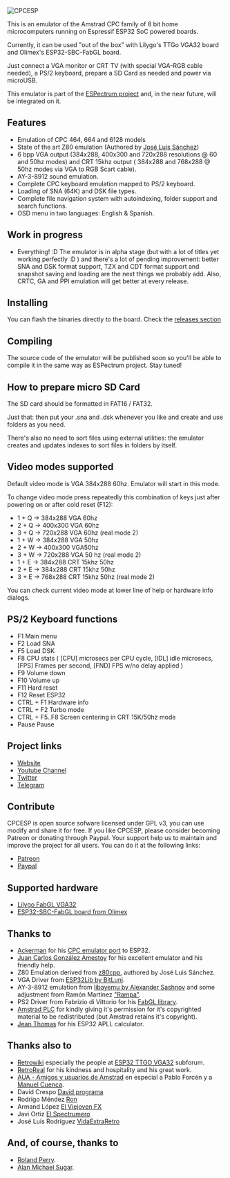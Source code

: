 ![CPCESP](https://zxespectrum.speccy.org/wp-content/uploads/2024/07/CPCESP-final.png)

This is an emulator of the Amstrad CPC family of 8 bit home microcomputers running on Espressif ESP32 SoC powered boards.

Currently, it can be used "out of the box" with Lilygo's TTGo VGA32 board and Olimex's ESP32-SBC-FabGL board.

Just connect a VGA monitor or CRT TV (with special VGA-RGB cable needed), a PS/2 keyboard, prepare a SD Card as needed and power via microUSB.

This emulator is part of the [ESPectrum project](https://github.com/EremusOne/ESPectrum) and, in the near future, will be integrated on it.

## Features

- Emulation of CPC 464, 664 and 6128 models
- State of the art Z80 emulation (Authored by [José Luis Sánchez](https://github.com/jsanchezv/z80cpp))
- 6 bpp VGA output (384x288, 400x300 and 720x288 resolutions @ 60 and 50hz modes) and CRT 15khz output ( 384x288 and 768x288 @ 50hz modes via VGA to RGB Scart cable).
- AY-3-8912 sound emulation.
- Complete CPC keyboard emulation mapped to PS/2 keyboard.
- Loading of SNA (64K) and DSK file types.
- Complete file navigation system with autoindexing, folder support and search functions.
- OSD menu in two languages: English & Spanish.

## Work in progress

- Everything! :D The emulator is in alpha stage (but with a lot of titles yet working perfectly :D ) and there's a lot of pending improvement: better SNA and DSK format support, TZX and CDT format support and snapshot saving and loading are the next things we probably add. Also, CRTC, GA and PPI emulation will get better at every release.

## Installing

You can flash the binaries directly to the board. Check the [releases section](https://github.com/EremusOne/CPCESP_alpha/releases)

## Compiling

The source code of the emulator will be published soon so you'll be able to compile it in the same way as ESPectrum project. Stay tuned!

## How to prepare micro SD Card

The SD card should be formatted in FAT16 / FAT32.

Just that: then put your .sna and .dsk whenever you like and create and use folders as you need.

There's also no need to sort files using external utilities: the emulator creates and updates indexes to sort files in folders by itself.

## Video modes supported

Default video mode is VGA 384x288 60hz. Emulator will start in this mode.

To change video mode press repeatedly this combination of keys just after powering on or after cold reset (F12):

- 1 + Q -> 384x288 VGA 60hz
- 2 + Q -> 400x300 VGA 60hz
- 3 + Q -> 720x288 VGA 60hz (real mode 2)
- 1 + W -> 384x288 VGA 50hz
- 2 + W -> 400x300 VGA50hz
- 3 + W -> 720x288 VGA 50 hz (real mode 2)
- 1 + E -> 384x288 CRT 15khz 50hz
- 2 + E -> 384x288 CRT 15khz 50hz
- 3 + E -> 768x288 CRT 15khz 50hz (real mode 2)

You can check current video mode at lower line of help or hardware info dialogs.

## PS/2 Keyboard functions

- F1 Main menu
- F2 Load SNA
- F5 Load DSK
- F8 CPU stats ( [CPU] microsecs per CPU cycle, [IDL] idle microsecs, [FPS] Frames per second, [FND] FPS w/no delay applied )
- F9 Volume down
- F10 Volume up
- F11 Hard reset
- F12 Reset ESP32
- CTRL + F1 Hardware info
- CTRL + F2 Turbo mode
- CTRL + F5..F8 Screen centering in CRT 15K/50hz mode
- Pause Pause

## Project links

- [Website](https://zxespectrum.speccy.org)
- [Youtube Channel](https://www.youtube.com/@ZXESPectrum)
- [Twitter](https://twitter.com/ZX_ESPectrum)
- [Telegram](https://t.me/ZXESPectrum)

## Contribute

CPCESP is open source sofware licensed under GPL v3, you can use modify and share it for free. If you like CPCESP, please consider becoming Patreon or donating through Paypal. Your support help us to maintain and improve the project for all users. You can do it at the following links:

- [Patreon](https://www.patreon.com/ESPectrum)
- [Paypal](https://www.paypal.com/donate/?hosted_button_id=43GGRCYDS3K5S)

## Supported hardware

- [Lilygo FabGL VGA32](https://www.lilygo.cc/products/fabgl-vga32?_pos=1&_sid=b28e8cac0&_ss=r)
- [ESP32-SBC-FabGL board from Olimex](https://www.olimex.com/Products/Retro-Computers/ESP32-SBC-FabGL/open-source-hardware)

## Thanks to

- [Ackerman](https://github.com/rpsubc8) for his [CPC emulator port](https://github.com/rpsubc8/ESP32TinyCPC) to ESP32.
- [Juan Carlos González Amestoy](https://www.retrovirtualmachine.org) for his excellent emulator and his friendly help.
- Z80 Emulation derived from [z80cpp](https://github.com/jsanchezv/z80cpp), authored by José Luis Sánchez.
- VGA Driver from [ESP32Lib by BitLuni](https://github.com/bitluni/ESP32Lib).
- AY-3-8912 emulation from [libayemu by Alexander Sashnov](https://asashnov.github.io/libayemu.html) and some adjustment from Ramón Martínez ["Rampa"](https://github.com/rampa069).
- PS2 Driver from Fabrizio di Vittorio for his [FabGL library](https://github.com/fdivitto/FabGL).
- [Amstrad PLC](https://web.archive.org/web/20190125111043/http://www.amstrad.com/) for kindly giving it's permission for it's copyrighted material to be redistributed (but Amstrad retains it's copyright).
- [Jean Thomas](https://github.com/jeanthom/ESP32-APLL-cal) for his ESP32 APLL calculator.

## Thanks also to

- [Retrowiki](http://retrowiki.es/) especially the people at [ESP32 TTGO VGA32](http://retrowiki.es/viewforum.php?f=114) subforum.
- [RetroReal](https://www.youtube.com/@retroreal) for his kindness and hospitality and his great work.
- [AUA - Amigos y usuarios de Amstrad](https://auamstrad.es/) en especial a Pablo Forcén y a [Manuel Cuenca](https://www.youtube.com/@manuelcuencammchip).
- David Crespo [David programa](https://www.youtube.com/@Davidprograma)
- Rodrigo Méndez [Ron](https://www.twitch.tv/retrocrypta)
- Armand López [El Viejoven FX](https://www.youtube.com/@ElViejovenFX)
- Javi Ortiz [El Spectrumero](https://www.youtube.com/@ElSpectrumeroJaviOrtiz) 
- José Luis Rodríguez [VidaExtraRetro](https://www.twitch.tv/vidaextraretro)

## And, of course, thanks to

- [Roland Perry](https://fr.wikipedia.org/wiki/Roland_Perry).
- [Alan Michael Sugar](https://en.wikipedia.org/wiki/Alan_Sugar).
